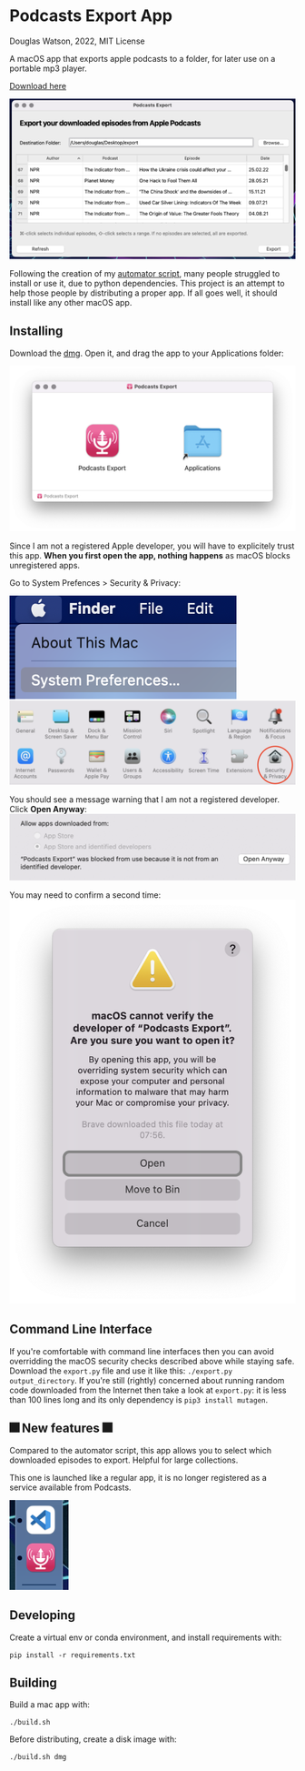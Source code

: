 Podcasts Export App
===================

Douglas Watson, 2022, MIT License

A macOS app that exports apple podcasts to a folder, for later use on a portable mp3 player.

[Download here](https://github.com/douglas-watson/podcasts_export_app/releases/download/v1.0.0/PodcastsExport.dmg)

[![Podcasts Export Screenshot](images/screenshot.png)](https://github.com/douglas-watson/podcasts_export_app/releases/download/v1.0.0/PodcastsExport.dmg)

Following the creation of my [automator script](https://github.com/douglas-watson/podcasts_export), many people struggled to install or use it, due to python dependencies. This project is an attempt to help those people by distributing a proper app. If all goes well, it should install like any other macOS app.

Installing
----------

Download the [dmg](https://github.com/douglas-watson/podcasts_export_app/releases/download/v1.0.0/PodcastsExport.dmg). Open it, and drag the app to your Applications folder:

![Installer](images/installer.png)

Since I am not a registered Apple developer, you will have to explicitely trust this app. **When you first open the app, nothing happens** as macOS blocks unregistered apps. 

Go to System Prefences > Security & Privacy:

![macOS menu screenshot](images/menu.png)
![System preferences screenshot](images/preferences.png)

You should see a message warning that I am not a registered developer. Click **Open Anyway**:
![Security preferences screenshot](images/security.png)

You may need to confirm a second time:
![Security warning screenshot](images/security_warning.png)

Command Line Interface
----------------------

If you're comfortable with command line interfaces then you can avoid overridding the macOS security checks described above while staying safe. Download the `export.py` file and use it like this: `./export.py output_directory`. If you're still (rightly) concerned about running random code downloaded from the Internet then take a look at `export.py`: it is less than 100 lines long and its only dependency is `pip3 install mutagen`.

🎆 New features 🎆
-----------------

Compared to the automator script, this app allows you to select which downloaded episodes to export. Helpful for large collections.

This one is launched like a regular app, it is no longer registered as a service available from Podcasts.

![Podcasts Export Screenshot](images/dock.png)

Developing
----------

Create a virtual env or conda environment, and install requirements with:

    pip install -r requirements.txt

Building
--------

Build a mac app with:

    ./build.sh

Before distributing, create a disk image with:

    ./build.sh dmg